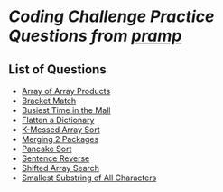 _Coding Challenge Practice Questions from [pramp](https://www.pramp.com)_
=========================================================================

## List of Questions
- [Array of Array Products](https://github.com/kywbaek/pramp_questions/blob/master/questions/array-of-array-products/QUESTION.md)
- [Bracket Match](https://github.com/kywbaek/pramp_questions/blob/master/questions/bracket-match/QUESTION.md)
- [Busiest Time in the Mall](https://github.com/kywbaek/pramp_questions/blob/master/questions/busiest-time-in-the-mall/QUESTION.md)
- [Flatten a Dictionary](https://github.com/kywbaek/pramp_questions/blob/master/questions/flatten-a-dictionary/QUESTION.md)
- [K-Messed Array Sort](https://github.com/kywbaek/pramp_questions/blob/master/questions/k-messed-array-sort/QUESTION.md)
- [Merging 2 Packages](https://github.com/kywbaek/pramp_questions/blob/master/questions/merging-2-packages/QUESTION.md)
- [Pancake Sort](https://github.com/kywbaek/pramp_questions/blob/master/questions/pancake-sort/QUESTION.md)
- [Sentence Reverse](https://github.com/kywbaek/pramp_questions/blob/master/questions/sentence-reverse/QUESTION.md)
- [Shifted Array Search](https://github.com/kywbaek/pramp_questions/blob/master/questions/shifted-array-search/QUESTION.md)
- [Smallest Substring of All Characters](https://github.com/kywbaek/pramp_questions/blob/master/questions/smallest-substring-of-all-characters/QUESTION.md)
